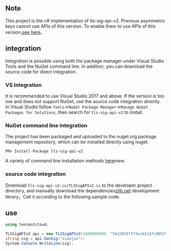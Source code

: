 ## Note
This project is the c# implementation of tls-sig-api-v2. Previous asymmetric keys cannot use APIs of this version. To enable them to use APIs of this version,[see here](https://github.com/tencentcloud/tls-sig-api-cs)。

## integration
Integration is possible using both the package manager under Visual Studio Tools and the NuGet command line. In addition, you can download the source code for direct integration.
### VS Integration

It is recommended to use Visual Studio 2017 and above. If the version is too low and does not support NuGet, use the source code integration directly.
In Visual Studio follow `Tools`->`NuGet Package Manager`->`Manage NuGet Packages for Solutions`, then search for `tls-sig-api-v2` to install.
### NuGet command line integration

The project has been packaged and uploaded to the nuget.org package management repository, which can be installed directly using nuget.
```
PM> Install-Package tls-sig-api-v2
```
A variety of command line installation methods [here](https://www.nuget.org/packages/tls-sig-api-v2)view.

### source code integration
Download `tls-sig-api-v2-cs/TLSSigAPIv2.cs` to the developer project directory, and manually download the dependencies[zlib.net](https://www.nuget.org/packages/zlib.net-mutliplatform/) development library，Call it according to the following sample code.

## use
``` c#
using tencentcloud;

TLSSigAPIv2 api = new TLSSigAPIv2(1400000000, "5bd2850fff3ecb11d7c805251c51ee463a25727bddc2385f3fa8bfee1bb93b5e");
string sig = api.GenSig("xiaojun");
System.Console.WriteLine(sig);
```
